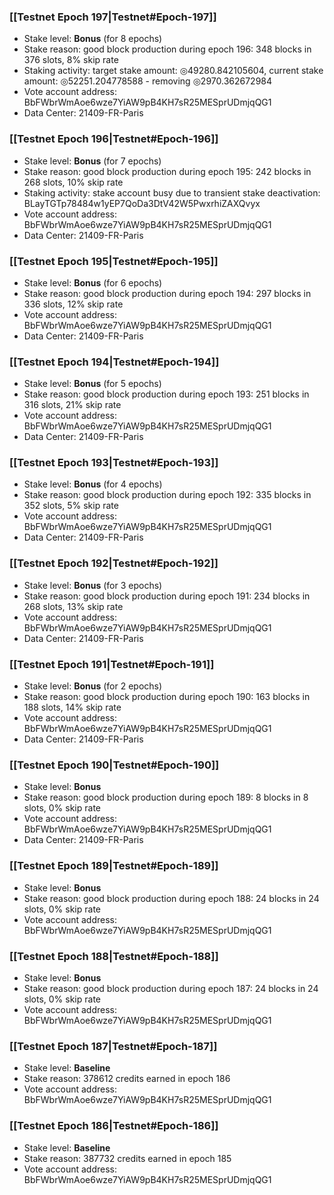 ### [[Testnet Epoch 197|Testnet#Epoch-197]]
* Stake level: **Bonus** (for 8 epochs)
* Stake reason: good block production during epoch 196: 348 blocks in 376 slots, 8% skip rate
* Staking activity: target stake amount: ◎49280.842105604, current stake amount: ◎52251.204778588 - removing ◎2970.362672984
* Vote account address: BbFWbrWmAoe6wze7YiAW9pB4KH7sR25MESprUDmjqQG1
* Data Center: 21409-FR-Paris
### [[Testnet Epoch 196|Testnet#Epoch-196]]
* Stake level: **Bonus** (for 7 epochs)
* Stake reason: good block production during epoch 195: 242 blocks in 268 slots, 10% skip rate
* Staking activity: stake account busy due to transient stake deactivation: BLayTGTp78484w1yEP7QoDa3DtV42W5PwxrhiZAXQvyx
* Vote account address: BbFWbrWmAoe6wze7YiAW9pB4KH7sR25MESprUDmjqQG1
* Data Center: 21409-FR-Paris
### [[Testnet Epoch 195|Testnet#Epoch-195]]
* Stake level: **Bonus** (for 6 epochs)
* Stake reason: good block production during epoch 194: 297 blocks in 336 slots, 12% skip rate
* Vote account address: BbFWbrWmAoe6wze7YiAW9pB4KH7sR25MESprUDmjqQG1
* Data Center: 21409-FR-Paris
### [[Testnet Epoch 194|Testnet#Epoch-194]]
* Stake level: **Bonus** (for 5 epochs)
* Stake reason: good block production during epoch 193: 251 blocks in 316 slots, 21% skip rate
* Vote account address: BbFWbrWmAoe6wze7YiAW9pB4KH7sR25MESprUDmjqQG1
* Data Center: 21409-FR-Paris
### [[Testnet Epoch 193|Testnet#Epoch-193]]
* Stake level: **Bonus** (for 4 epochs)
* Stake reason: good block production during epoch 192: 335 blocks in 352 slots, 5% skip rate
* Vote account address: BbFWbrWmAoe6wze7YiAW9pB4KH7sR25MESprUDmjqQG1
* Data Center: 21409-FR-Paris
### [[Testnet Epoch 192|Testnet#Epoch-192]]
* Stake level: **Bonus** (for 3 epochs)
* Stake reason: good block production during epoch 191: 234 blocks in 268 slots, 13% skip rate
* Vote account address: BbFWbrWmAoe6wze7YiAW9pB4KH7sR25MESprUDmjqQG1
* Data Center: 21409-FR-Paris
### [[Testnet Epoch 191|Testnet#Epoch-191]]
* Stake level: **Bonus** (for 2 epochs)
* Stake reason: good block production during epoch 190: 163 blocks in 188 slots, 14% skip rate
* Vote account address: BbFWbrWmAoe6wze7YiAW9pB4KH7sR25MESprUDmjqQG1
* Data Center: 21409-FR-Paris
### [[Testnet Epoch 190|Testnet#Epoch-190]]
* Stake level: **Bonus**
* Stake reason: good block production during epoch 189: 8 blocks in 8 slots, 0% skip rate
* Vote account address: BbFWbrWmAoe6wze7YiAW9pB4KH7sR25MESprUDmjqQG1
* Data Center: 21409-FR-Paris
### [[Testnet Epoch 189|Testnet#Epoch-189]]
* Stake level: **Bonus**
* Stake reason: good block production during epoch 188: 24 blocks in 24 slots, 0% skip rate
* Vote account address: BbFWbrWmAoe6wze7YiAW9pB4KH7sR25MESprUDmjqQG1
### [[Testnet Epoch 188|Testnet#Epoch-188]]
* Stake level: **Bonus**
* Stake reason: good block production during epoch 187: 24 blocks in 24 slots, 0% skip rate
* Vote account address: BbFWbrWmAoe6wze7YiAW9pB4KH7sR25MESprUDmjqQG1
### [[Testnet Epoch 187|Testnet#Epoch-187]]
* Stake level: **Baseline**
* Stake reason: 378612 credits earned in epoch 186
* Vote account address: BbFWbrWmAoe6wze7YiAW9pB4KH7sR25MESprUDmjqQG1
### [[Testnet Epoch 186|Testnet#Epoch-186]]
* Stake level: **Baseline**
* Stake reason: 387732 credits earned in epoch 185
* Vote account address: BbFWbrWmAoe6wze7YiAW9pB4KH7sR25MESprUDmjqQG1